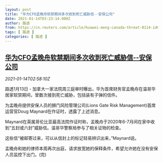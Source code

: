 ```yaml
---
layout: post
title: "华为CFO孟晚舟软禁期间多次收到死亡威胁信--安保公司"
date: 2021-01-14T03:23:14.000Z
author: 路透
from: https://cn.reuters.com/article/huawei-meng-canada-threat-0114-idCNKBS29J0AS
tags: [ 路透 ]
categories: [ 路透 ]
---
```

<!--1610594594000-->
[华为CFO孟晚舟软禁期间多次收到死亡威胁信--安保公司](https://cn.reuters.com/article/huawei-meng-canada-threat-0114-idCNKBS29J0AS)
------

<div>
<div><i>2021-01-14T02:58:10Z</i></div><p>路透1月13日 - 加拿大一家法院周三庭审时曝出，华为首席财务官孟晚舟在温哥华居家软禁期间，曾数次接到死亡威胁，包括装有子弹的信件。</p><p>为孟晚舟提供安保人员的狮门风险管理公司(Lions Gate Risk Management)首席运营官Doug Maynard在作证时，透露了上述消息。</p><p>Maynard在英属哥伦比亚最高法院作证时称，孟晚舟于2020年6-7月间在家中收到“五封或六封”威胁信。温哥华警察局参与了相关证物的检查。</p><p>这些信“被邮寄过来，可以从信封上的标记轻易辨识出来，”Maynard说。</p><p>孟晚舟和她的律师本周再次出庭，请求放宽她的保释条件，希望允许她在没有安保人员监控下出门。(完)</p>
</div>
